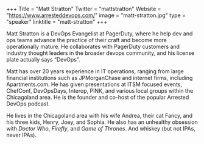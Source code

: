 +++
Title = "Matt Stratton"
Twitter = "mattstratton"
Website = "https://www.arresteddevops.com/"
image = "matt-stratton.jpg"
type = "speaker"
linktitle = "matt-stratton"
+++

Matt Stratton is a DevOps Evangelist at PagerDuty, where he help dev and ops teams advance the practice of their craft and become more operationally mature. He collaborates with PagerDuty customers and industry thought leaders in the broader devops community, and his license plate actually says “DevOps”.

Matt has over 20 years experience in IT operations, ranging from large financial institutions such as JPMorganChase and internet firms, including Apartments.com. He has given presentations at ITSM focused events, ChefConf, DevOpsDays, Interop, PINK, and various local groups within the Chicagoland area. He is the founder and co-host of the popular Arrested DevOps podcast.

He lives in the Chicagoland area with his wife Andrea, their cat Fancy, and his three kids, Henry, Joey, and Sophia. He also has an unhealthy obsession with *Doctor Who*, *Firefly*, and *Game of Thrones*. And whiskey (but not IPAs, never IPAs).

